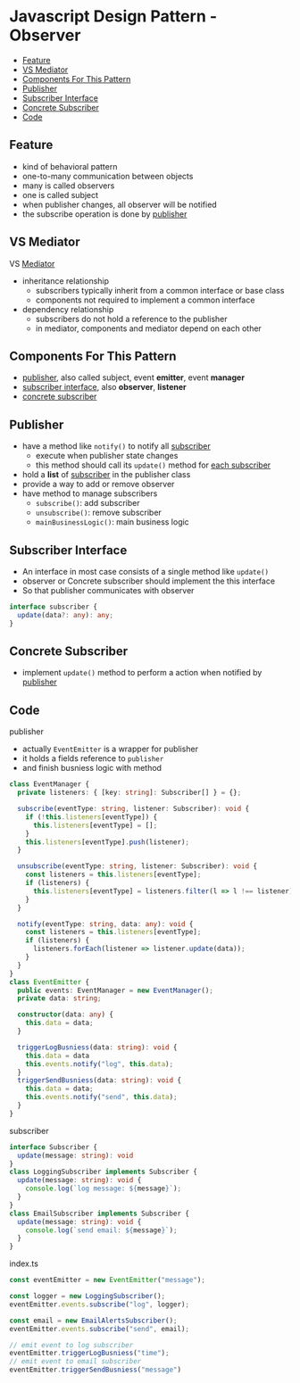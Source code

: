 # Javascript Design Pattern - Observer

* [Feature](#feature)
* [VS Mediator](#vs-mediator)
* [Components For This Pattern](#components-for-this-pattern)
* [Publisher](#publisher)
* [Subscriber Interface](#subscriber-interface)
* [Concrete Subscriber](#concrete-subscriber)
* [Code](#code)

## Feature

- kind of behavioral pattern
- one-to-many communication between objects
- many is called observers
- one is called subject
- when publisher changes, all observer will be notified
- the subscribe operation is done by [publisher](#publisher)

## VS Mediator

VS [Mediator](javascript-design-pattern-mediator.md#vs-observer)

- inheritance relationship
  - subscribers typically inherit from a common interface or base class
  - components not required to implement a common interface
- dependency relationship
  - subscribers do not hold a reference to the publisher
  - in mediator, components and mediator depend on each other

## Components For This Pattern

- [publisher](#publisher), also called subject, event **emitter**, event **manager**
- [subscriber interface](#subscriber-interface), also **observer**, **listener**
- [concrete subscriber](#concrete-subscriber)

## Publisher

- have a method like `notify()` to notify all [subscriber](#subscriber-interface)
  - execute when publisher state changes
  - this method should call its `update()` method for [each subscriber](#concrete-subscriber)
- hold a **list** of [subscriber](#subscriber-interface) in the publisher class
- provide a way to add or remove observer
- have method to manage subscribers
  - `subscribe()`: add subscriber
  - `unsubscribe()`: remove subscriber
  - `mainBusinessLogic()`: main business logic

## Subscriber Interface

- An interface in most case consists of a single method like `update()`
- observer or Concrete subscriber should implement the this interface
- So that publisher communicates with observer

```ts
interface subscriber {
  update(data?: any): any;
}
```

## Concrete Subscriber

- implement `update()` method to perform a action when notified by [publisher](#publisher)

## Code

publisher

- actually `EventEmitter` is a wrapper for publisher
- it holds a fields reference to `publisher`
- and finish busniess logic with method

```ts
class EventManager {
  private listeners: { [key: string]: Subscriber[] } = {};

  subscribe(eventType: string, listener: Subscriber): void {
    if (!this.listeners[eventType]) {
      this.listeners[eventType] = [];
    }
    this.listeners[eventType].push(listener);
  }

  unsubscribe(eventType: string, listener: Subscriber): void {
    const listeners = this.listeners[eventType];
    if (listeners) {
      this.listeners[eventType] = listeners.filter(l => l !== listener);
    }
  }

  notify(eventType: string, data: any): void {
    const listeners = this.listeners[eventType];
    if (listeners) {
      listeners.forEach(listener => listener.update(data));
    }
  }
}
class EventEmitter {
  public events: EventManager = new EventManager();
  private data: string;

  constructor(data: any) {
    this.data = data;
  }

  triggerLogBusniess(data: string): void {
    this.data = data
    this.events.notify("log", this.data);
  }
  triggerSendBusniess(data: string): void {
    this.data = data;
    this.events.notify("send", this.data);
  }
}
```

subscriber

```ts
interface Subscriber {
  update(message: string): void
}
class LoggingSubscriber implements Subscriber {
  update(message: string): void {
    console.log(`log message: ${message}`);
  }
}
class EmailSubscriber implements Subscriber {
  update(message: string): void {
    console.log(`send email: ${message}`);
  }
}
```

index.ts

```ts
const eventEmitter = new EventEmitter("message");

const logger = new LoggingSubscriber();
eventEmitter.events.subscribe("log", logger);

const email = new EmailAlertsSubscriber();
eventEmitter.events.subscribe("send", email);

// emit event to log subscriber
eventEmitter.triggerLogBusniess("time");
// emit event to email subscriber
eventEmitter.triggerSendBusniess("message")
```


